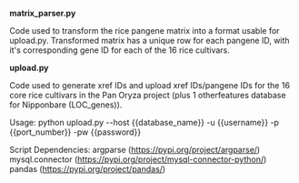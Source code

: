 **matrix_parser.py**

Code used to transform the rice pangene matrix into a format usable for upload.py.
Transformed matrix has a unique row for each pangene ID, with it's corresponding gene ID for each of the 16 rice cultivars.


**upload.py**

Code used to generate xref IDs and upload xref IDs/pangene IDs for the 16 core rice cultivars in the Pan Oryza project (plus 1 otherfeatures database for Nipponbare (LOC_genes)).

Usage:
    python upload.py --host {{database_name}} -u {{username}} -p {{port_number}} -pw {{password}}

Script Dependencies:
    argparse (https://pypi.org/project/argparse/)
    mysql.connector (https://pypi.org/project/mysql-connector-python/)
    pandas (https://pypi.org/project/pandas/)
